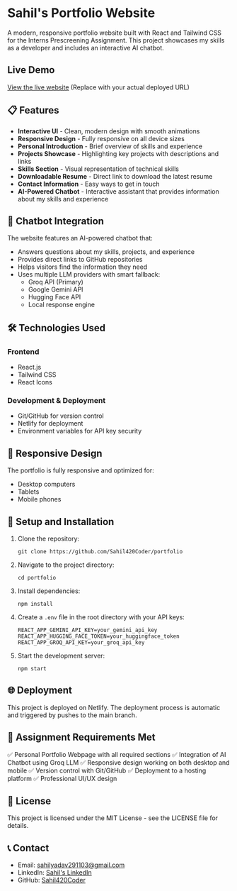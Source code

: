 # Sahil's Portfolio Website

A modern, responsive portfolio website built with React and Tailwind CSS for the Interns Prescreening Assignment. This project showcases my skills as a developer and includes an interactive AI chatbot.

## Live Demo

[View the live website](https://sahil-portfolio.netlify.app) (Replace with your actual deployed URL)

## 📋 Features

- **Interactive UI** - Clean, modern design with smooth animations
- **Responsive Design** - Fully responsive on all device sizes
- **Personal Introduction** - Brief overview of skills and experience
- **Projects Showcase** - Highlighting key projects with descriptions and links
- **Skills Section** - Visual representation of technical skills
- **Downloadable Resume** - Direct link to download the latest resume
- **Contact Information** - Easy ways to get in touch
- **AI-Powered Chatbot** - Interactive assistant that provides information about my skills and experience

## 🤖 Chatbot Integration

The website features an AI-powered chatbot that:
- Answers questions about my skills, projects, and experience
- Provides direct links to GitHub repositories
- Helps visitors find the information they need
- Uses multiple LLM providers with smart fallback:
  - Groq API (Primary)
  - Google Gemini API
  - Hugging Face API
  - Local response engine

## 🛠️ Technologies Used

### Frontend
- React.js
- Tailwind CSS
- React Icons

### Development & Deployment
- Git/GitHub for version control
- Netlify for deployment
- Environment variables for API key security

## 📱 Responsive Design

The portfolio is fully responsive and optimized for:
- Desktop computers
- Tablets
- Mobile phones

## 🚀 Setup and Installation

1. Clone the repository:
   ```
   git clone https://github.com/Sahil420Coder/portfolio
   ```

2. Navigate to the project directory:
   ```
   cd portfolio
   ```

3. Install dependencies:
   ```
   npm install
   ```

4. Create a `.env` file in the root directory with your API keys:
   ```
   REACT_APP_GEMINI_API_KEY=your_gemini_api_key
   REACT_APP_HUGGING_FACE_TOKEN=your_huggingface_token
   REACT_APP_GROQ_API_KEY=your_groq_api_key
   ```

5. Start the development server:
   ```
   npm start
   ```

## 🌐 Deployment

This project is deployed on Netlify. The deployment process is automatic and triggered by pushes to the main branch.

## 📝 Assignment Requirements Met

✅ Personal Portfolio Webpage with all required sections
✅ Integration of AI Chatbot using Groq LLM
✅ Responsive design working on both desktop and mobile
✅ Version control with Git/GitHub
✅ Deployment to a hosting platform
✅ Professional UI/UX design

## 📄 License

This project is licensed under the MIT License - see the LICENSE file for details.

## 📞 Contact

- Email: sahilyadav291103@gmail.com
- LinkedIn: [Sahil's LinkedIn](https://www.linkedin.com/in/sahil-yadav-782363278/)
- GitHub: [Sahil420Coder](https://github.com/Sahil420Coder)
